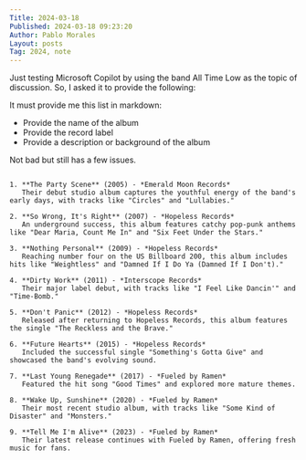 ```yaml
---
Title: 2024-03-18
Published: 2024-03-18 09:23:20
Author: Pablo Morales
Layout: posts
Tag: 2024, note
---
```

Just testing Microsoft Copilot by using the band All Time Low as the topic of discussion. So, I asked it to provide the following:

It must provide me this list in markdown:

* Provide the name of the album
* Provide the record label
* Provide a description or background of the album

Not bad but still has a few issues.
```

1. **The Party Scene** (2005) - *Emerald Moon Records*
   Their debut studio album captures the youthful energy of the band's early days, with tracks like "Circles" and "Lullabies."

2. **So Wrong, It's Right** (2007) - *Hopeless Records*
   An underground success, this album features catchy pop-punk anthems like "Dear Maria, Count Me In" and "Six Feet Under the Stars."

3. **Nothing Personal** (2009) - *Hopeless Records*
   Reaching number four on the US Billboard 200, this album includes hits like "Weightless" and "Damned If I Do Ya (Damned If I Don't)."

4. **Dirty Work** (2011) - *Interscope Records*
   Their major label debut, with tracks like "I Feel Like Dancin'" and "Time-Bomb."

5. **Don't Panic** (2012) - *Hopeless Records*
   Released after returning to Hopeless Records, this album features the single "The Reckless and the Brave."

6. **Future Hearts** (2015) - *Hopeless Records*
   Included the successful single "Something's Gotta Give" and showcased the band's evolving sound.

7. **Last Young Renegade** (2017) - *Fueled by Ramen*
   Featured the hit song "Good Times" and explored more mature themes.

8. **Wake Up, Sunshine** (2020) - *Fueled by Ramen*
   Their most recent studio album, with tracks like "Some Kind of Disaster" and "Monsters."

9. **Tell Me I'm Alive** (2023) - *Fueled by Ramen*
   Their latest release continues with Fueled by Ramen, offering fresh music for fans.
```
